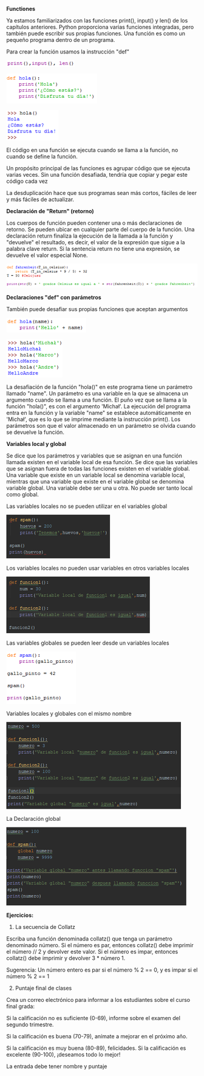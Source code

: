 ﻿**Functiones**

Ya estamos familiarizados con las funciones print(), input() y len() de los capítulos anteriores. Python proporciona varias funciones integradas, pero también puede escribir sus propias funciones. Una función es como un pequeño programa dentro de un programa.

Para crear la función usamos la instrucción "def"

![](1_Fun.png)

![](2_Fun.png)

![](3_Fun.png)

El código en una función se ejecuta cuando se llama a la función, no cuando se define la función.

Un propósito principal de las funciones es agrupar código que se ejecuta varias veces. Sin una función desafiada, tendría que copiar y pegar este código cada vez

La desduplicación hace que sus programas sean más cortos, fáciles de leer y más fáciles de actualizar.

**Declaración de "Return" (retorno)**

Los cuerpos de función pueden contener una o más declaraciones de retorno. Se pueden ubicar en cualquier parte del cuerpo de la función. Una declaración return finaliza la ejecución de la llamada a la función y "devuelve" el resultado, es decir, el valor de la expresión que sigue a la palabra clave return. Si la sentencia return no tiene una expresión, se devuelve el valor especial None.

![](11_Fun.png)

**Declaraciones "def" con parámetros**

También puede desafiar sus propias funciones que aceptan argumentos

![](4_Fun.png)

![](5_Fun.png)

La desafiación de la función "hola()" en este programa tiene un parámetro llamado "name". Un parámetro es una variable en la que se almacena un argumento cuando se llama a una función. El puño vez que se llama a la función "hola()", es con el argumento 'Michał'. La ejecución del programa entra en la función y la variable "name" se establece automáticamente en 'Michał', que es lo que se imprime mediante la instrucción print(). 
Los parámetros son que el valor almacenado en un parámetro se olvida cuando se devuelve la función.

**Variables local y global**

Se dice que los parámetros y variables que se asignan en una función llamada existen en el variable local de esa función. Se dice que las variables que se asignan fuera de todas las funciones existen en el variable global. Una variable que existe en un variable local se denomina variable local, mientras que una variable que existe en el variable global se denomina variable global. Una variable debe ser una u otra. No puede ser tanto local como global.

Las variables locales no se pueden utilizar en el variables global

![](6_Fun.png)

Los variables locales no pueden usar variables en otros variables locales

![](7_Fun.png)

Las variables globales se pueden leer desde un variables locales

![](8_Fun.png)

Variables locales y globales con el mismo nombre

![](9_Fun.png)

La Declaración global

![](10_Fun.png)

**Ejercicios:**

1. La secuencia de Collatz

Escriba una función denominada collatz() que tenga un parámetro denominado número. Si el número es par, entonces collatz() debe imprimir el número // 2 y devolver este valor. Si el número es impar, entonces collatz() debe imprimir y devolver 3 * número 1.

Sugerencia: Un número entero es par si el número % 2 == 0, y es impar si el número % 2 == 1 

2. Puntaje final de clases

Crea un correo electrónico para informar a los estudiantes sobre el curso final grada:

Si la calificación no es suficiente (0-69), informe sobre el examen del segundo trimestre.

Si la calificación es buena (70-79), anímate a mejorar en el próximo año.

Si la calificación es muy buena (80-89), felicidades.
Si la calificación es excelente (90-100), ¡deseamos todo lo mejor!

La entrada debe tener nombre y puntaje








